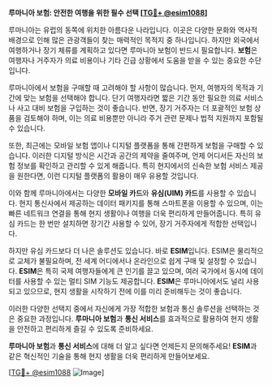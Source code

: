 **루마니아 보험: 안전한 여행을 위한 필수 선택 [[TG💪+ @esim1088](https://t.me/s/esim1088)]**

루마니아는 유럽의 동쪽에 위치한 아름다운 나라입니다. 이곳은 다양한 문화와 역사적 배경으로 인해 많은 관광객들이 찾는 매력적인 목적지 중 하나입니다. 하지만 외국에서 여행하거나 장기 체류를 계획하고 있다면 루마니아 보험이 반드시 필요합니다. **보험**은 여행자나 거주자가 의료 비용이나 기타 긴급 상황에서 도움을 받을 수 있는 중요한 수단입니다.

루마니아에서 보험을 구매할 때 고려해야 할 사항이 많습니다. 먼저, 여행자의 목적과 기간에 맞는 보험을 선택해야 합니다. 단기 여행자라면 짧은 기간 동안 필요한 의료 서비스나 사고 대비 보험을 구입하는 것이 좋습니다. 반면, 장기 거주자는 더 포괄적인 보험 상품을 검토해야 하며, 이는 의료 비용뿐만 아니라 주거 관련 문제나 법적 지원까지 포함될 수 있습니다.

또한, 최근에는 모바일 보험 앱이나 디지털 플랫폼을 통해 간편하게 보험을 구매할 수 있습니다. 이러한 디지털 방식은 시간과 공간의 제약을 줄여주며, 언제 어디서든 자신의 보험 정보를 확인하고 관리할 수 있게 해줍니다. 특히 현지에서의 신속한 보험 서비스 제공을 원한다면, 이런 디지털 플랫폼의 활용이 매우 유용할 것입니다.

이와 함께 루마니아에서는 다양한 **모바일 카드**와 **유심(UIM) 카드**를 사용할 수 있습니다. 현지 통신사에서 제공하는 데이터 패키지를 통해 스마트폰을 이용할 수 있으며, 이는 빠른 네트워크 연결을 통해 현지 생활이나 여행을 더욱 편리하게 만들어줍니다. 특히 유심 카드는 한 번만 설치하면 장기간 사용할 수 있어, 장기 거주자에게 적합한 선택입니다.

하지만 유심 카드보다 더 나은 솔루션도 있습니다. 바로 **ESIM**입니다. ESIM은 물리적으로 교체가 불필요하며, 전 세계 어디에서나 온라인으로 쉽게 구매 및 설정할 수 있습니다. **ESIM**은 특히 국제 여행자들에게 큰 인기를 끌고 있으며, 여러 국가에서 동시에 데이터를 사용할 수 있는 멀티 SIM 기능도 제공합니다. **ESIM**은 루마니아에서도 널리 사용되고 있으므로, 현지 생활을 시작하기 전에 이를 미리 준비해두는 것이 좋습니다.

이러한 다양한 선택지 중에서 자신에게 가장 적합한 보험과 통신 솔루션을 선택하는 것은 중요한 과정입니다. **루마니아 보험**과 **통신 서비스**를 효과적으로 활용하여 현지 생활을 안전하고 편리하게 즐길 수 있도록 준비하세요.

**루마니아 보험**과 **통신 서비스**에 대해 더 알고 싶다면 언제든지 문의해주세요! **ESIM**과 같은 혁신적인 기술을 통해 현지 생활을 더욱 편리하게 만들어보세요. 

[[TG💪+ @esim1088](https://t.me/s/esim1088) ![Image](https://i.postimg.cc/Y0z9fWf4/image.png)]